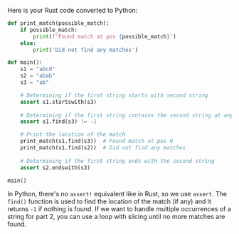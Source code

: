 Here is your Rust code converted to Python:

```python
def print_match(possible_match):
    if possible_match:
        print(f'Found match at pos {possible_match}')
    else:
        print('Did not find any matches')

def main():
    s1 = "abcd"
    s2 = "abab"
    s3 = "ab"

    # Determining if the first string starts with second string
    assert s1.startswith(s3)
    
    # Determining if the first string contains the second string at any location
    assert s1.find(s3) != -1

    # Print the location of the match 
    print_match(s1.find(s3))  # Found match at pos 0
    print_match(s1.find(s2))  # Did not find any matches
    
    # Determining if the first string ends with the second string
    assert s2.endswith(s3)

main()
```
In Python, there's no `assert!` equivalent like in Rust, so we use `assert`. The `find()` function is used to find the location of the match (if any) and it returns `-1` if nothing is found. If we want to handle multiple occurrences of a string for part 2, you can use a loop with slicing until no more matches are found.
